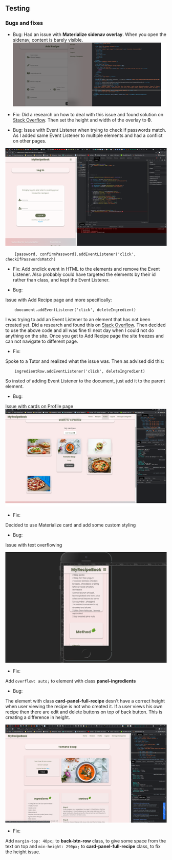 ## Testing
### Bugs and fixes
- Bug:
Had an issue with **Materialize sidenav overlay**. When you open the sidenav, content is barely visible.
![Sidenav Overlay](assets/img-readme/sidenav-overlay.png)

- Fix:
Did a research on how to deal with this issue and found solution on [Stack Overflow](https://stackoverflow.com/questions/38642911/how-to-disable-sidenav-overlay-in-materializecss).
Then set the height and width of the overlay to **0**.

- Bug:
Issue with Event Listener when trying to check if passwords match. 
As I added same Event Listener to multiple elements and had a conflict on other pages.

![JS Error](assets/img-readme/js-error.png)
    
        [password, confirmPassword].addEventListener('click', checkIfPasswordsMatch)

- Fix:
Add onclick event in HTML to the elements and remove the Event Listener. Also probably could have targeted the elements by their id rather than class, and kept the Event Listener.

- Bug:

Issue with Add Recipe page and more specifically:

        doocument.addEventListener('click', deleteIngredient)

I was trying to add an Event Listener to an element that has not been created yet. Did a research and found this on [Stack Overflow](https://stackoverflow.com/questions/30601620/adding-an-event-listener-to-an-element-that-doesnt-exist-yet-in-vanilla-javascr). Then decided to use the above code and all was fine til next day when I could not do anything on the site. Once you get to Add Recipe page the site freezes and can not navigate to different page.

- Fix:

Spoke to a Tutor and realized what the issue was. Then as advised did this:

        ingredientRow.addEventListener('click', deleteIngredient)

So insted of adding Event Listener to the document, just add it to the parent element.

- Bug:

Issue with cards on Profile page
![Layout Issue](assets/img-readme/layout-issue.png)

- Fix:

Decided to use Materialize card and add some custom styling 


- Bug:

Issue with text overflowing 

![Oveflow bug](assets/img-readme/overflow-bug.png)

- Fix:

Add ` overflow: auto; ` to element with class **panel-ingredients**

- Bug:

The element with class **card-panel-full-recipe** desn't have a correct height when user viewing the recipe is not who created it. If a user views his own recipe then there are edit and delete buttons on top of back button. This is creating a difference in height.

![Card Panel](assets/img-readme/card-panel-bug.png)

- Fix:

Add ` margin-top: 40px; ` to **back-btn-row** class, to give some space from the text on top and ` min-height: 290px; ` to **card-panel-full-recipe** class, to fix the height issue. 